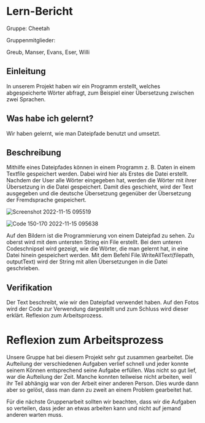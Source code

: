 # Lern-Bericht
Gruppe: Cheetah

Gruppenmitglieder:

Greub, Manser, Evans, Eser, Willi

## Einleitung

In unserem Projekt haben wir ein Programm erstellt, welches abgespeicherte Wörter abfragt, zum Beispiel einer Übersetzung zwischen zwei Sprachen.

## Was habe ich gelernt?

Wir haben gelernt, wie man Dateipfade benutzt und umsetzt.

## Beschreibung
Mithilfe eines Dateipfades können in einem Programm z. B. Daten in einem Textfile gespeichert werden. Dabei wird hier als Erstes die Datei erstellt. Nachdem der User alle Wörter eingegeben hat, werden die Wörter mit ihrer Übersetzung in die Datei gespeichert. Damit dies geschieht, wird der Text ausgegeben und die deutsche Übersetzung gegenüber der Übersetzung der Fremdsprache gespeichert.


![Screenshot 2022-11-15 095519](https://user-images.githubusercontent.com/110892622/201875196-1bd9f698-f36c-4412-ae3a-56edf2053958.jpg)

![Code 150-170 2022-11-15 095638](https://user-images.githubusercontent.com/110892622/201875167-fbaeea83-8b0a-4a52-a62e-11f7c9fc6056.jpg)

Auf den Bildern ist die Programmierung von einem Dateipfad zu sehen. Zu oberst wird mit dem untersten String ein File erstellt. Bei dem unteren Codeschnipsel wird gezeigt, wie die Wörter, die man gelernt hat, in eine Datei hinein gespeichert werden. Mit dem Befehl File.WriteAllText(filepath, outputText) wird der String mit allen Übersetzungen in die Datei geschrieben.


## Verifikation

Der Text beschreibt, wie wir den Dateipfad verwendet haben. Auf den Fotos wird der Code zur Verwendung dargestellt und zum Schluss wird dieser erklärt.
Reflexion zum Arbeitsprozess.

# Reflexion zum Arbeitsprozess

Unsere Gruppe hat bei diesem Projekt sehr gut zusammen gearbeitet. Die Aufteilung der verschiedenen Aufgaben verlief schnell und jeder konnte seinem Können entsprechend seine Aufgabe erfüllen. Was nicht so gut lief, war die Aufteilung der Zeit. Manche konnten teilweise nicht arbeiten, weil ihr Teil abhängig war von der Arbeit einer anderen Person. Dies wurde dann aber so gelöst, dass man dann zu zweit an einem Problem gearbeitet hat.

Für die nächste Gruppenarbeit sollten wir beachten, dass wir die Aufgaben so verteilen, dass jeder an etwas arbeiten kann und nicht auf jemand anderen warten muss.
